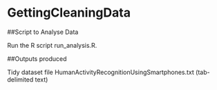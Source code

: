 # GettingCleaningData

##Script to Analyse Data

Run the R script run_analysis.R. 

##Outputs produced

Tidy dataset file HumanActivityRecognitionUsingSmartphones.txt (tab-delimited text)
